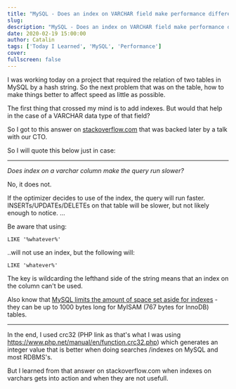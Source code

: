 ```yaml
---
title: "MySQL - Does an index on VARCHAR field make performance difference?"
slug:
description: "MySQL - Does an index on VARCHAR field make performance difference?"
date: 2020-02-19 15:00:00
author: Catalin
tags: ['Today I Learned', 'MySQL', 'Performance']
cover:
fullscreen: false
---
```


I was working today on a project that required the relation of two tables in MySQL by a hash string.
So the next problem that was on the table, how to make things better to affect speed as little as possible.

The first thing that crossed my mind is to add indexes. But would that help in the case of a VARCHAR data type of that field?

So I got to this answer on [stackoverflow.com](https://stackoverflow.com/a/1898511/944397) that was backed later by a talk with our CTO.

So I will quote this below just in case:

---

_Does index on a varchar column make the query run slower?_

No, it does not.

If the optimizer decides to use of the index, the query will run faster. INSERTs/UPDATEs/DELETEs on that table will be slower, but not likely enough to notice.
...

Be aware that using:

``LIKE '%whatever%'``

..will not use an index, but the following will:

``LIKE 'whatever%'``

The key is wildcarding the lefthand side of the string means that an index on the column can't be used.

Also know that [MySQL limits the amount of space set aside for indexes](http://dev.mysql.com/doc/refman/5.7/en/mysql-indexes.html) - they can be up to 1000 bytes long for MyISAM (767 bytes for InnoDB) tables.

 ---

In the end, I used crc32 (PHP link as that's what I was using https://www.php.net/manual/en/function.crc32.php) which generates an integer value that is better when doing searches /indexes on MySQL and most RDBMS's.

But I learned from that answer on stackoverflow.com when indexes on varchars gets into action and when they are not usefull.